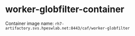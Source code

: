 # worker-globfilter-container

Container image name: `rh7-artifactory.svs.hpeswlab.net:8443/caf/worker-globfilter`

